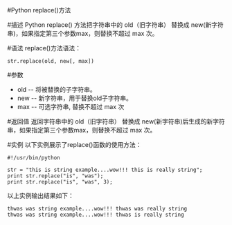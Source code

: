 #Python replace()方法


#描述
Python replace() 方法把字符串中的 old（旧字符串） 替换成 new(新字符串)，如果指定第三个参数max，则替换不超过 max 次。

#语法
replace()方法语法：

```
str.replace(old, new[, max])
```

#参数

- old -- 将被替换的子字符串。
- new -- 新字符串，用于替换old子字符串。
- max -- 可选字符串, 替换不超过 max 次

#返回值
返回字符串中的 old（旧字符串） 替换成 new(新字符串)后生成的新字符串，如果指定第三个参数max，则替换不超过 max 次。

#实例
以下实例展示了replace()函数的使用方法：

```
#!/usr/bin/python

str = "this is string example....wow!!! this is really string";
print str.replace("is", "was");
print str.replace("is", "was", 3);
```
以上实例输出结果如下：

```
thwas was string example....wow!!! thwas was really string
thwas was string example....wow!!! thwas is really string
```
